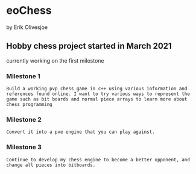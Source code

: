 # eoChess
by Erik Olivesjoe

 ## Hobby chess project started in March 2021

 currently working on the first milestone

 ### Milestone 1
 
    Build a working pvp chess game in c++ using various information and references found online. I want to try various ways to represent the game such as bit boards and normal piece arrays to learn more about chess programming 


### Milestone 2
 
    Convert it into a pve engine that you can play against. 

### Milestone 3
 
    Continue to develop my chess engine to become a better opponent, and change all pieces into bitboards.
